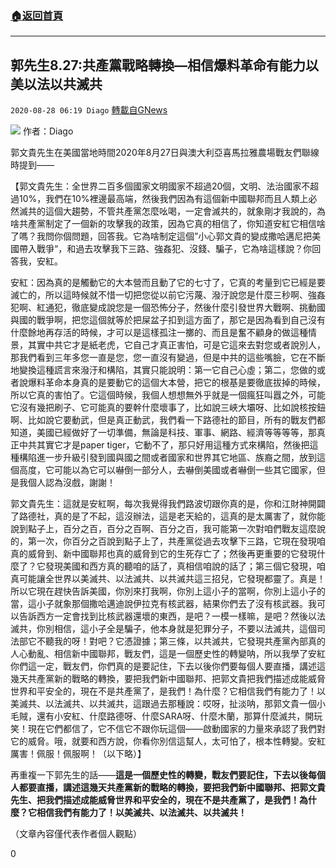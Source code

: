 ###  [:house:返回首頁](https://github.com/ourhimalayas/txt)
---

## 郭先生8.27:共產黨戰略轉換—相信爆料革命有能力以美以法以共滅共
`2020-08-28 06:19 Diago` [轉載自GNews](https://gnews.org/zh-hant/321683/)

![](https://s3.amazonaws.com/gnews-media-offload/wp-content/uploads/2020/08/28061340/2_%E5%89%AF%E6%9C%AC.jpg)
作者：Diago

郭文貴先生在美國當地時間2020年8月27日與澳大利亞喜馬拉雅農場戰友們聯線時提到——

【郭文貴先生：全世界二百多個國家文明國家不超過20個，文明、法治國家不超過10%，我們在10%裡邊最高端，然後我們因為有這個新中國聯邦而且人類上必然滅共的這個大趨勢，不管共產黨怎麼吆喝，一定會滅共的，就象剛才我說的，為啥共產黨制定了一個新的攻擊我的政策，因為它真的相信了，你知道安紅它相信啥了嗎？我問你個問題，回答我。它為啥制定這個”小心郭文貴的變成撒哈邁尼把美國帶入戰爭“，和過去攻擊我下三路、強姦犯、沒錢、騙子，它為啥這樣說？你回答我，安紅。

安紅：因為真的是觸動它的大本營而且動了它的七寸了，它真的考量到它已經是要滅亡的，所以這時候就不惜一切把您從以前它污蔑、潑汙說您是什麼三秒啊、強姦犯啊、紅通犯，徹底變成說您是一個恐怖分子，然後什麼引發世界大戰啊、挑動國與國的戰爭啊，把您這個就等於把屎盆子扣到這方面了，那它是因為看到自己沒有什麼餘地再存活的時候，才可以是這樣孤注一擲的、而且是奮不顧身的做這種情景，其實中共它才是紙老虎，它自己才真正害怕，可是它這來去對您或者說別人，那我們看到三年多您一直是您，您一直沒有變過，但是中共的這些嘴臉，它在不斷地變換這種謊言來潑汙和構陷，其實只能說明：第一它自己心虛；第二，您做的或者說爆料革命本身真的是要動它的這個大本營，把它的根基是要徹底拔掉的時候，所以它真的害怕了。它這個時候，我個人想想無外乎就是一個瘋狂叫囂之外，可能它沒有幾把刷子、它可能真的要幹什麼壞事了，比如說三峽大壩呀、比如說核按鈕啊、比如說它要動武，但是真正動武，我們看一下路德社的節目，所有的戰友們都知道，美國已經做好了一切準備，無論是科技、軍事、網路、經濟等等等等，那真正中共其實它才是paper tiger，它動不了，那只好用這種方式來構陷，然後把這種構陷進一步升級引發到國與國之間或者國家和世界其它地區、族裔之間，放到這個高度，它可能以為它可以嚇倒一部分人，去嚇倒美國或者嚇倒一些其它國家，但是我個人認為沒戲，謝謝！

郭文貴先生：這就是安紅啊，每次我覺得我們路波切跟你真的是，你和江財神開闢了路德社，真的是了不起，這沒辦法，這是老天給的，這真的是太厲害了，就你能說到點子上，百分之百，百分之百啊、百分之百，我可能第一次對咱們戰友這麼說的，第一次，你百分之百說到點子上了，共產黨從過去攻擊下三路，它現在發現咱真的威脅到、新中國聯邦也真的威脅到它的生死存亡了；然後再更重要的它發現什麼了？它發現美國和西方真的聽咱的話了，真相信咱說的話了；第三個它發現，咱真可能讓全世界以美滅共、以法滅共、以共滅共這三招兒，它發現都靈了。真是！所以它現在趕快告訴美國，你別來打我啊，你別上這小子的當啊，你別上這小子的當，這小子就象那個撒哈邁迪說伊拉克有核武器，結果你們去了沒有核武器。我可以告訴西方一定會找到比核武器還壞的東西，是吧？一模一樣嘛，是吧？然後以法滅共，你別相信，這小子全是騙子，他本身就是犯罪分子，不要以法滅共，這個司法部它不聽我的呀！對吧？它憑證據；第三條，以共滅共，它發現共產黨內部真的人心動亂、相信新中國聯邦，戰友們，這是一個歷史性的轉變呐，所以我學了安紅你們這一定，戰友們，你們真的是要記住，下去以後你們要每個人要直播，講述這幾天共產黨新的戰略的轉換，要把我們新中國聯邦、把郭文貴把我們描述成能威脅世界和平安全的，現在不是共產黨了，是我們！為什麼？它相信我們有能力了！以美滅共、以法滅共、以共滅共，這跟過去那種說：哎呀，扯淡呐，那郭文貴一個小毛賊，還有小安紅、什麼路德呀、什麼SARA呀、什麼木蘭，那算什麼滅共，開玩笑！現在它們都信了，它不信它不跟你玩這個——啟動國家的力量來承認了我們對它的威脅。哦，就要和西方說，你看你別信這幫人，太可怕了，根本性轉變。安紅厲害！佩服！佩服啊！（以下略）】

再重複一下郭先生的話——**這是一個歷史性的轉變，戰友們要記住，下去以後每個人都要直播，講述這幾天共產黨新的戰略的轉換，要把我們新中國聯邦、把郭文貴先生、把我們描述成能威脅世界和平安全的，現在不是共產黨了，是我們！為什麼？它相信我們有能力了！以美滅共、以法滅共、以共滅共！**

（文章內容僅代表作者個人觀點）

0
